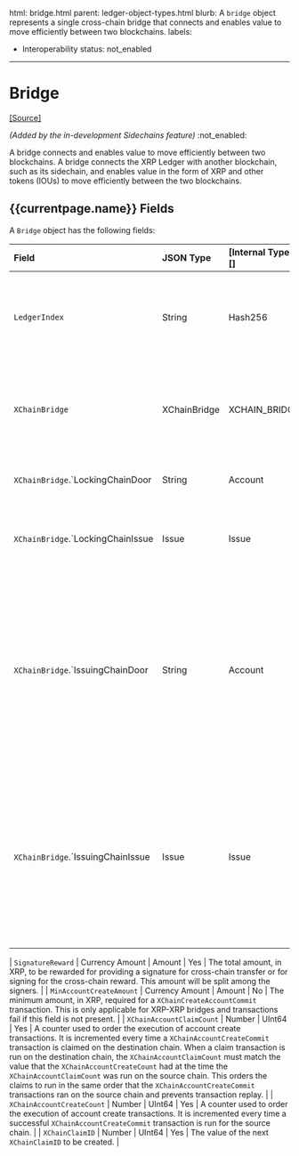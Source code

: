 html: bridge.html
parent: ledger-object-types.html
blurb: A `bridge` object represents a single cross-chain bridge that connects and enables value to move efficiently between two blockchains. 
labels:
  - Interoperability
status: not_enabled
---
# Bridge
[[Source]](https://github.com/seelabs/rippled/blob/xchain/src/ripple/protocol/impl/LedgerFormats.cpp#L265-L279 "Source")

 _(Added by the in-development Sidechains feature)_ :not_enabled:

A bridge connects and enables value to move efficiently between two blockchains. A bridge connects the XRP Ledger with another blockchain, such as its sidechain, and enables value in the form of XRP and other tokens (IOUs) to move efficiently between the two blockchains.


<!-- 
## Example {{currentpage.name}} JSON

```json

```
-->

## {{currentpage.name}} Fields



A `Bridge` object has the following fields:

| Field               | JSON Type        | [Internal Type][] | Required? | Description     |
|:--------------------|:-----------------|:------------------|:----------|:----------------|
| `LedgerIndex`       | String           | Hash256           | Yes       | The ledger index is a hash of a unique prefix for a bridge object, and the fields in `XChainBridge`. |
| `XChainBridge`      | XChainBridge     | XCHAIN_BRIDGE     | Yes       | The bridge that this object correlates to - namely, the door accounts and assets. |
| `XChainBridge`.`LockingChainDoor | String | Account        | Yes       | The door account on the locking chain. |
| `XChainBridge`.`LockingChainIssue | Issue | Issue          | Yes       | The asset that is locked and unlocked on the locking chain.. |
| `XChainBridge`.`IssuingChainDoor | String | Account        | Yes       | The door account on the issuing chain. For an XRP-XRP bridge, this must be the genesis account (the account that is created when the network is first started, which contains all of the XRP). |
| `XChainBridge`.`IssuingChainIssue | Issue | Issue         | Yes       | The asset that is minted and burned on the issuing chain. For an IOU-IOU bridge, the issuer of the asset must be the door account on the issuing chain, to avoid supply issues. |

| `SignatureReward`   | Currency Amount  | Amount            | Yes       | The total amount, in XRP, to be rewarded for providing a signature for cross-chain transfer or for signing for the cross-chain reward. This amount will be split among the signers. |
| `MinAccountCreateAmount` | Currency Amount | Amount            | No        | The minimum amount, in XRP, required for a `XChainCreateAccountCommit` transaction. This is only applicable for XRP-XRP bridges and transactions fail if this field is not present.  |
| `XChainAccountClaimCount` | Number     | UInt64            | Yes       | A counter used to order the execution of account create transactions. It is incremented every time a `XChainAccountCreateCommit` transaction is claimed on the destination chain. When a claim transaction is run on the destination chain, the `XChainAccountClaimCount` must match the value that the `XChainAccountCreateCount` had at the time the `XChainAccountClaimCount` was run on the source chain. This orders the claims to run in the same order that the `XChainAccountCreateCommit` transactions ran on the source chain and prevents transaction replay. |
| `XChainAccountCreateCount` | Number    | UInt64            | Yes       | A counter used to order the execution of account create transactions. It is incremented every time a successful `XChainAccountCreateCommit` transaction is run for the source chain. |
| `XChainClaimID`     | Number           | UInt64            | Yes       | The value of the next `XChainClaimID` to be created. |